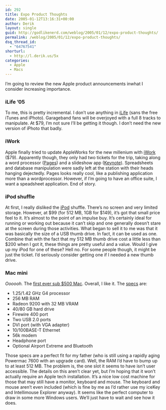 ```yaml
---
id: 292
title: Expo Product Thoughts
date: 2005-01-12T13:16:31+00:00
author: Derik
layout: single
guid: http://godlikenerd.com/weblog/2005/01/12/expo-product-thoughts/
permalink: /weblog/2005/01/12/expo-product-thoughts/
dsq_thread_id:
  - "64767541"
shorturl:
  - http://l.derik.us/5x
categories:
  - Apple
  - Macs
---
```

I&#8217;m going to review the new Apple product announcements inwhat I consider increasing importance.

### iLife &#8217;05

To me, this is pretty incremental. I don&#8217;t use anything in [iLife](http://www.apple.com/ilife/) (sans the free iTunes and iPhoto). Garageband fans will be overjoyed with a full 8 tracks to manipulate. At $79, I&#8217;m not sure I&#8217;ll be getting it though. I don&#8217;t need the new version of iPhoto that badly.

### iWork

Apple finally tried to update AppleWorks for the new millenium with [iWork](http://www.apple.com/iwork/) ($79). Apparently though, they only had two tickets for the trip, taking along a word processor ([Pages](http://www.apple.com/iwork/pages/)) and a slideshow app ([Keynote](http://www.apple.com/iwork/keynote/)). Spreadsheets and database manipulation were sadly left at the station with their heads hanging dejectedly. Pages looks really cool, like a publishing application more than a wordprocessor. However, if I&#8217;m going to have an office suite, I want a speadsheet application. End of story.

### iPod shuffle

At first, I really disliked the [iPod](http://www.igroupmac.org/tag/ipod) shuffle. There&#8217;s no screen and very limited storage. However, at $99 (for 512 MB, 1GB for $149), it&#8217;s got that small price feel to it. It&#8217;s almost to the point of an impulse buy. It&#8217;s certainly ideal for running or working out because it can&#8217;t skip and one generally doesn&#8217;t stare at the screen during those activities. What began to sell it to me was that it was basically the size of a USB thumb drive. In fact, it can be used as one. Combine that with the fact that my 512 MB thumb drive cost a little less than $200 when I got it, these things are pretty useful and a value. Would I give up my iPod for one of these? Hell no. For some people though, it might be just the ticket. I&#8217;d seriously consider getting one if I needed a new thumb drive.

### Mac mini

_Oooooh._ The [first ever sub $500 Mac](http://www.apple.com/macmini/). Overall, I like it. The [specs](http://www.apple.com/macmini/specs.html) are:

  * 1.25/1.42 GHz G4 processor
  * 256 MB RAM
  * Radeon 9200 with 32 MB VRAM
  * 40/80 GB hard drive
  * Firewire 400 port
  * Two USB 2.0 ports
  * DVI port (with VGA adapter)
  * 10/100BASE-T Ethernet
  * 56k modem
  * Headphone port
  * Optional Airport Extreme and Bluetooth

Those specs are a perfect fit for my father (who is still using a rapidly aging Powermac 7600 with an upgrade card). Well, the RAM I&#8217;d have to bump up to at least 512 MB. The problem is, the one slot it seems to have isn&#8217;t user accessible. The details on this aren&#8217;t clear yet, but I&#8217;m hoping that it won&#8217;t actually require an Apple tech installation. It&#8217;s a nice low cost machine for those that may still have a monitor, keyboard and mouse. The keyboard and mouse aren&#8217;t even included (which is fine by me as I&#8217;d rather use my iceKey and Intellimouse Explorer anyway). It seems like the perfect computer to draw in some more Windows users. We&#8217;ll just have to wait and see how it does.